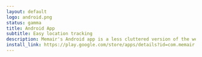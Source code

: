 ```yaml
---
layout: default
logo: android.png
status: gamma
title: Android App
subtitle: Easy location tracking
description: Memair's Android app is a less cluttered version of the website with a service that tracks your location.
install_link: https://play.google.com/store/apps/details?id=com.memair
---
```

